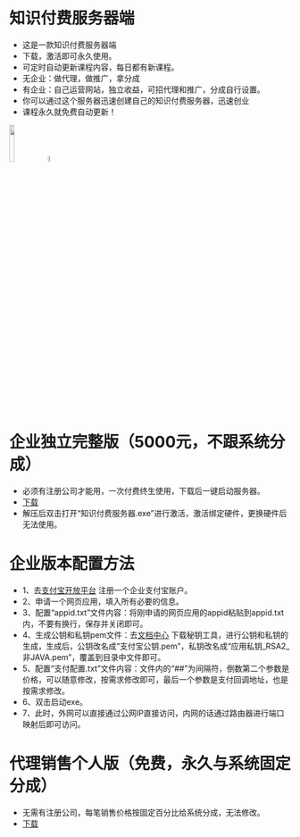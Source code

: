 # 知识付费服务器端
- 这是一款知识付费服务器端
- 下载，激活即可永久使用。
- 可定时自动更新课程内容，每日都有新课程。
- 无企业：做代理，做推广，拿分成
- 有企业：自己运营网站，独立收益，可招代理和推广，分成自行设置。
- 你可以通过这个服务器迅速创建自己的知识付费服务器，迅速创业
- 课程永久就免费自动更新！

<img decoding="async" src="https://github.com/dhrdzy/KnowledgePayment_Server/blob/main/image/2.png" width="13%" hight="13%"> <img decoding="async" src="https://github.com/dhrdzy/KnowledgePayment_Server/blob/main/image/1.jpg" width="5%" hight="5%"> 

# 企业独立完整版（5000元，不跟系统分成）
- 必须有注册公司才能用，一次付费终生使用，下载后一键启动服务器。
- [下载](https://github.com/dhrdzy/KnowledgePayment_Server/releases/download/1.0.0.1/KnowledgePayment_Server_Enterprise.zip)
- 解压后双击打开“知识付费服务器.exe”进行激活，激活绑定硬件，更换硬件后无法使用。

# 企业版本配置方法
- 1、去[支付宝开放平台](https://openhome.alipay.com/) 注册一个企业支付宝账户。
- 2、申请一个网页应用，填入所有必要的信息。
- 3、配置“appid.txt”文件内容：将刚申请的网页应用的appid粘贴到appid.txt内，不要有换行，保存并关闭即可。
- 4、生成公钥和私钥pem文件：去[文档中心](https://opendocs.alipay.com/common/02kipk?pathHash=0d20b438) 下载秘钥工具，进行公钥和私钥的生成，生成后，公钥改名成“支付宝公钥.pem”，私钥改名成“应用私钥_RSA2_非JAVA.pem”，覆盖到目录中文件即可。
- 5、配置“支付配置.txt”文件内容：文件内的“##”为间隔符，倒数第二个参数是价格，可以随意修改，按需求修改即可，最后一个参数是支付回调地址，也是按需求修改。
- 6、双击启动exe。
- 7、此时，外网可以直接通过公网IP直接访问，内网的话通过路由器进行端口映射后即可访问。

# 代理销售个人版（免费，永久与系统固定分成）
- 无需有注册公司，每笔销售价格按固定百分比给系统分成，无法修改。
- [下载](https://github.com/dhrdzy/KnowledgePayment_Server/tree/main/测试体验)
